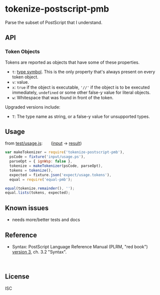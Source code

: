 ﻿
<!--#echo json="package.json" key="name" underline="=" -->
tokenize-postscript-pmb
=======================
<!--/#echo -->

<!--#echo json="package.json" key="description" -->
Parse the subset of PostScript that I understand.
<!--/#echo -->


API
---

### Token Objects

Tokens are reported as objects that have some of these properties.

* `t`: [type symbol](src/types.symb2name.json).
  This is the only property that's always present on every token object.
* `v`: value.
* `x`: `true` if the object is executable,
  `'//'` if the object is to be executed immediately,
  `undefined` or some other false-y value for literal objects.
* `w`: Whitespace that was found in front of the token.

Upgraded versions include:
* `T`: The type name as string, or a false-y value for unsupported types.






Usage
-----

from [test/usage.js](test/usage.js):
&nbsp; &nbsp; &nbsp;
([input](test/input/usage.ps) &rarr; [result](test/expect/usage.tokens.json))

<!--#include file="test/usage.js" start="  //#u" stop="  //#r"
  outdent="  " code="javascript" -->
<!--#verbatim lncnt="12" -->
```javascript
var makeTokenizer = require('tokenize-postscript-pmb'),
  psCode = fixture('input/usage.ps'),
  parseOpt = { ignWsp: false },
  tokenize = makeTokenizer(psCode, parseOpt),
  tokens = tokenize(),
  expected = fixture.json('expect/usage.tokens'),
  equal = require('equal-pmb');

equal(tokenize.remainder(), '');
equal.lists(tokens, expected);
```
<!--/include-->






<!--#toc stop="scan" -->



Known issues
------------

* needs more/better tests and docs



Reference
---------

* Syntax: PostScript Language Reference Manual (PLRM, "red book")
  [version 3][plrm-v3], ch. 3.2 "Syntax".




&nbsp;


  [plrm-v3]: http://web.archive.org/web/20090205083652/http://partners.adobe.com:80/public/developer/en/ps/PLRM.pdf
  [ps-faq]: http://web.archive.org/web/20170720222605/https://en.wikibooks.org/wiki/PostScript_FAQ
  [ps-wp-2008]: http://web.archive.org/web/20081221010243/http://en.wikipedia.org/wiki/PostScript


License
-------
<!--#echo json="package.json" key=".license" -->
ISC
<!--/#echo -->

